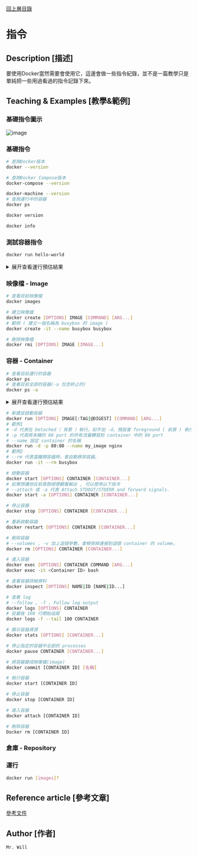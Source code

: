 [回上層目錄](../README.md)

# 指令

## **Description [描述]**
要使用Docker當然需要會使用它，這邊會做一些指令紀錄，並不是一篇教學只是單純把一些用過看過的指令記錄下來。

## **Teaching & Examples [教學&範例]**
### 基礎指令圖示
![image](https://gblobscdn.gitbook.com/assets%2F-LvLdlWILWa_WXgBI_eY%2F-LvLdmMmmDnQXr_Axo0l%2F-LvLdnbuSZ5KOT0JxN9C%2Fcmd_logic.png?alt=media)
### 基礎指令
```bash
# 查詢Docker版本
docker --version

# 查詢Docker Compose版本
docker-compose --version

docker-machine --version
# 查詢運行中的容器
docker ps

docker version

docker info
```

### 測試容器指令
```bash
docker run hello-world
```
<details>
<summary>展开查看運行預估結果</summary>

```
D:\>docker run hello-world
Unable to find image 'hello-world:latest' locally
latest: Pulling from library/hello-world
0e03bdcc26d7: Pull complete
Digest: sha256:31b9c7d48790f0d8c50ab433d9c3b7e17666d6993084c002c2ff1ca09b96391d
Status: Downloaded newer image for hello-world:latest

Hello from Docker!
This message shows that your installation appears to be working correctly.

To generate this message, Docker took the following steps:
 1. The Docker client contacted the Docker daemon.
 2. The Docker daemon pulled the "hello-world" image from the Docker Hub.
    (amd64)
 3. The Docker daemon created a new container from that image which runs the
    executable that produces the output you are currently reading.
 4. The Docker daemon streamed that output to the Docker client, which sent it
    to your terminal.

To try something more ambitious, you can run an Ubuntu container with:
 $ docker run -it ubuntu bash

Share images, automate workflows, and more with a free Docker ID:
 https://hub.docker.com/

For more examples and ideas, visit:
 https://docs.docker.com/get-started/
```
</code></pre>
</details>

### 映像檔 - Image
```bash
# 查看目前映像檔
docker images

# 建立映像檔
docker create [OPTIONS] IMAGE [COMMAND] [ARG...]
# 範例 ( 建立一個名稱為 busybox 的 image )
docker create -it --name busybox busybox

# 刪除映像檔
docker rmi [OPTIONS] IMAGE [IMAGE...]
```

### 容器 - Container
```bash
# 查看目前運行的容器
docker ps
# 查看目前全部的容器(-a 包含終止的)
docker ps -a
```
<details>
<summary>展开查看運行預估結果</summary>

```bash
D:\>docker ps -a
CONTAINER ID   IMAGE         COMMAND    CREATED          STATUS                      PORTS     NAMES
cfff54d578c4   hello-world   "/hello"   10 minutes ago   Exited (0) 10 minutes ago             quizzical_golick
```
</code></pre>
</details>

```bash
# 新建並啟動容器
docker run [OPTIONS] IMAGE[:TAG|@DIGEST] [COMMAND] [ARG...]
# 範例1
# -d 代表在 Detached（ 背景 ）執行，如不加 -d，預設會 foreground ( 前景 ) 執行
# -p 代表將本機的 80 port 的所有流量轉發到 container 中的 80 port
# --name 設定 container 的名稱
docker run -d -p 80:80 --name my_image nginx
# 範例2
# --rm 代表當離開容器時，會自動移除容器。
docker run -it --rm busybox
```

```bash
# 啟動容器
docker start [OPTIONS] CONTAINER [CONTAINER...]
# 如果想讓他在前景跑順便觀看輸出 , 可以使用以下指令
# --attach 或 -a 代表 Attach STDOUT/STDERR and forward signals.
docker start -a [OPTIONS] CONTAINER [CONTAINER...]
```

```bash
# 停止容器
docker stop [OPTIONS] CONTAINER [CONTAINER...]
```

```bash
# 重新啟動容器
docker restart [OPTIONS] CONTAINER [CONTAINER...]
```

```bash
# 刪除容器
# --volumes , -v 加上這個參數，會移除掉連接到這個 container 的 volume。
docker rm [OPTIONS] CONTAINER [CONTAINER...]
```

```bash
# 進入容器
docker exec [OPTIONS] CONTAINER COMMAND [ARG...]
docker exec -it <Container ID> bash
```

```bash
# 查看容器詳細資料
docker inspect [OPTIONS] NAME|ID [NAME|ID...]
```

```bash
# 查看 log
# --follow , -f , Follow log output
docker logs [OPTIONS] CONTAINER
# 從最後 100 行開始追蹤
docker logs -f --tail 100 CONTAINER
```

```bash
# 顯示容器資源
docker stats [OPTIONS] [CONTAINER...]
```

```bash
# 停止指定的容器中全部的 processes
docker pause CONTAINER [CONTAINER...]
```

```bash
# 將容器變成映像檔(image)
docker commit [CONTAINER ID] [名稱]

# 執行容器
docker start [CONTAINER ID]

# 停止容器
docker stop [CONTAINER ID]

# 進入容器
docker attach [CONTAINER ID]

# 刪除容器
Docker rm [CONTAINER ID]
```

### 倉庫 - Repository

### 運行
```bash
docker run [images]?
```

## **Reference article [參考文章]**
[參考文件](網址)

## **Author [作者]**
`Mr. Will`
